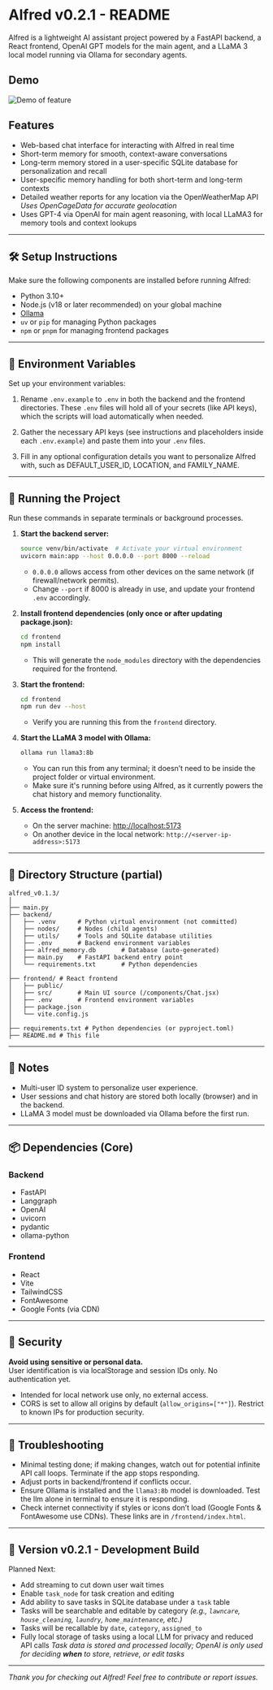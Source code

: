 # Alfred v0.2.1 - README

Alfred is a lightweight AI assistant project powered by a FastAPI backend, a React frontend, OpenAI GPT models for the main agent, and a LLaMA 3 local model running via Ollama for secondary agents.

## Demo

![Demo of feature](./assets/demo2.gif)

## Features

- Web-based chat interface for interacting with Alfred in real time
- Short-term memory for smooth, context-aware conversations
- Long-term memory stored in a user-specific SQLite database for personalization and recall
- User-specific memory handling for both short-term and long-term contexts
- Detailed weather reports for any location via the OpenWeatherMap API
    _Uses OpenCageData for accurate geolocation_
- Uses GPT-4 via OpenAI for main agent reasoning, with local LLaMA3 for memory tools and context lookups

---

## 🛠️ Setup Instructions

Make sure the following components are installed before running Alfred:

- Python 3.10+
- Node.js (v18 or later recommended) on your global machine
- [Ollama](https://ollama.com)
- `uv` or `pip` for managing Python packages
- `npm` or `pnpm` for managing frontend packages

---

## 🔑 Environment Variables

Set up your environment variables:

1. Rename `.env.example` to `.env` in both the backend and the frontend directories.
   These `.env` files will hold all of your secrets (like API keys), which the scripts will load automatically when needed.

2. Gather the necessary API keys (see instructions and placeholders inside each `.env.example`) and paste them into your `.env` files.

3. Fill in any optional configuration details you want to personalize Alfred with, such as DEFAULT_USER_ID, LOCATION, and FAMILY_NAME.

---

## 🚀 Running the Project

Run these commands in separate terminals or background processes.

1. **Start the backend server:**

    ```bash
    source venv/bin/activate  # Activate your virtual environment
    uvicorn main:app --host 0.0.0.0 --port 8000 --reload
    ```

    - `0.0.0.0` allows access from other devices on the same network (if firewall/network permits).
    - Change `--port` if 8000 is already in use, and update your frontend `.env` accordingly.

2. **Install frontend dependencies (only once or after updating package.json):**

    ```bash
    cd frontend
    npm install
    ```

    - This will generate the `node_modules` directory with the dependencies required for the frontend.

3. **Start the frontend:**

    ```bash
    cd frontend
    npm run dev --host
    ```

    - Verify you are running this from the `frontend` directory.

4. **Start the LLaMA 3 model with Ollama:**

    ```bash
    ollama run llama3:8b
    ```

    - You can run this from any terminal; it doesn’t need to be inside the project folder or virtual environment.
    - Make sure it's running before using Alfred, as it currently powers the chat history and memory functionality.

5. **Access the frontend:**

    - On the server machine: [http://localhost:5173](http://localhost:5173)  
    - On another device in the local network: `http://<server-ip-address>:5173`

---

## 📁 Directory Structure (partial)

```plaintext
alfred_v0.1.3/
│
├── main.py
├── backend/
│   ├── .venv      # Python virtual environment (not committed)
│   ├── nodes/     # Nodes (child agents)
│   ├── utils/     # Tools and SQLite database utilities
│   ├── .env       # Backend environment variables
│   ├── alfred_memory.db       # Database (auto-generated)
│   ├── main.py    # FastAPI backend entry point
│   └── requirements.txt       # Python dependencies
│
├── frontend/ # React frontend
│   ├── public/
│   ├── src/       # Main UI source (/components/Chat.jsx)
│   ├── .env       # Frontend environment variables
│   ├── package.json
│   └── vite.config.js
│
├── requirements.txt # Python dependencies (or pyproject.toml)
├── README.md # This file

```



---

## 🧠 Notes

- Multi-user ID system to personalize user experience.
- User sessions and chat history are stored both locally (browser) and in the backend.
- LLaMA 3 model must be downloaded via Ollama before the first run.

---

## 📦 Dependencies (Core)

### Backend

- FastAPI  
- Langgraph  
- OpenAI  
- uvicorn  
- pydantic  
- ollama-python  

### Frontend

- React  
- Vite  
- TailwindCSS  
- FontAwesome  
- Google Fonts (via CDN)  

---

## 🔐 Security

**Avoid using sensitive or personal data.**  
User identification is via localStorage and session IDs only. No authentication yet.

- Intended for local network use only, no external access.  
- CORS is set to allow all origins by default (`allow_origins=["*"]`). Restrict to known IPs for production security.

---

## 🧪 Troubleshooting

- Minimal testing done; if making changes, watch out for potential infinite API call loops. Terminate if the app stops responding.  
- Adjust ports in backend/frontend if conflicts occur.  
- Ensure Ollama is installed and the `llama3:8b` model is downloaded. Test the llm alone in terminal to ensure it is responding.
- Check internet connectivity if styles or icons don’t load (Google Fonts & FontAwesome use CDNs). These links are in `/frontend/index.html`.

---

## 📍 Version v0.2.1 - Development Build

Planned Next:

- Add streaming to cut down user wait times
- Enable `task_node` for task creation and editing
- Add ability to save tasks in SQLite database under a `task` table 
- Tasks will be searchable and editable by category
  _(e.g., `lawncare`, `house_cleaning`, `laundry`, `home_maintenance`, etc.)_
- Tasks will be recallable by `date`, `category`, `assigned_to`
- Fully local storage of tasks using a local LLM for privacy and reduced API calls
  _Task data is stored and processed locally; OpenAI is only used for deciding **when** to store, retrieve, or edit tasks_

---

*Thank you for checking out Alfred! Feel free to contribute or report issues.*

